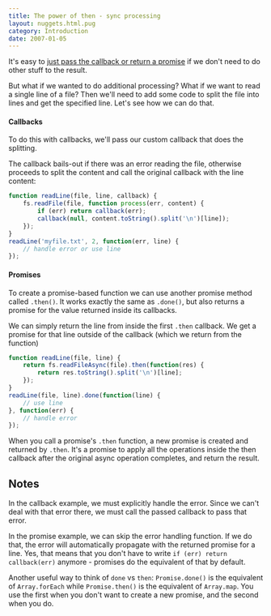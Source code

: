 ```yaml
---
title: The power of then - sync processing
layout: nuggets.html.pug
category: Introduction
date: 2007-01-05
---
```


It's easy to [just pass the callback or return a promise](02-creating-new-functions.html)
if we don't need to do other stuff to the result.

But what if we wanted to do additional processing? What if we want to read a
single line of a file? Then we'll need to add some code to split the file into
lines and get the specified line. Let's see how we can do that.

#### Callbacks

To do this with callbacks, we'll pass our custom callback that does the
splitting.

The callback bails-out if there was an error reading the file,
otherwise proceeds to split the content and call the original callback with
the line content:

```js
function readLine(file, line, callback) {
	fs.readFile(file, function process(err, content) {
		if (err) return callback(err);
		callback(null, content.toString().split('\n')[line]);
	});
}
readLine('myfile.txt', 2, function(err, line) {
	// handle error or use line
});
```

#### Promises

To create a promise-based function we can use another promise method called
`.then()`. It works exactly the same as `.done()`, but also returns a promise
for the value returned inside its callbacks.

We can simply return the line from inside the first `.then` callback. We get a
promise for that line outside of the callback (which we return from the
function)

```js
function readLine(file, line) {
	return fs.readFileAsync(file).then(function(res) {
		return res.toString().split('\n')[line];
	});
}
readLine(file, line).done(function(line) {
	// use line
}, function(err) {
	// handle error
});
```

When you call a promise's `.then` function, a new promise is created and returned
by `.then`. It's a promise to apply all the operations inside the then callback
after the original async operation completes, and return the result.

## Notes

In the callback example, we must explicitly handle the error. Since we can't
deal with that error there, we must call the passed callback to pass that error.

In the promise example, we can skip the error handling function. If we do that,
the error will automatically propagate with the returned promise for a line.
Yes, that means that you don't have to write `if (err) return callback(err)`
anymore - promises do the equivalent of that by default.

Another useful way to think of `done` vs `then`: `Promise.done()` is the
equivalent of `Array.forEach` while `Promise.then()` is the equivalent of
`Array.map`. You use the first when you don't want to create a new promise, and
the second when you do.
